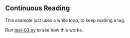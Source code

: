 ## Continuous Reading

This example just uses a while loop, to keep reading a tag.

Run [test-03.py](/python_code/test-03.py) to see how this works.
